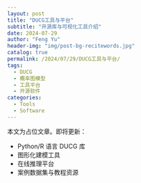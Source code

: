 ```yaml
---
layout: post
title: "DUCG工具与平台"
subtitle: "开源库与可视化工具介绍"
date: 2024-07-29
author: "Feng Yu"
header-img: "img/post-bg-recitewords.jpg"
catalog: true
permalink: /2024/07/29/DUCG工具与平台/
tags:
  - DUCG
  - 概率图模型
  - 工具平台
  - 开源软件
categories:
  - Tools
  - Software
---
```


本文为占位文章。即将更新：
- Python/R 语言 DUCG 库
- 图形化建模工具
- 在线推理平台
- 案例数据集与教程资源
